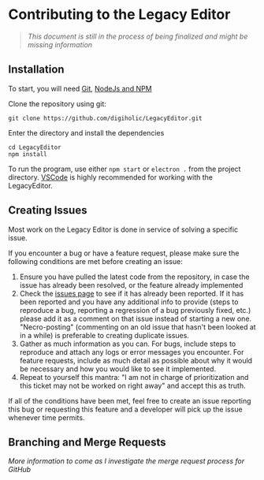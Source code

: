 # Contributing to the Legacy Editor
>*This document is still in the process of being finalized and might be missing information*

## Installation
To start, you will need [Git](https://git-scm.com/), [NodeJs and NPM](https://nodejs.org/en/download/)

Clone the repository using git:
```
git clone https://github.com/digiholic/LegacyEditor.git
```

Enter the directory and install the dependencies
```
cd LegacyEditor
npm install
```
To run the program, use either `npm start` or `electron .` from the project directory. [VSCode](https://code.visualstudio.com/) is highly recommended for working with the LegacyEditor.

## Creating Issues
Most work on the Legacy Editor is done in service of solving a specific issue.

If you encounter a bug or have a feature request, please make sure the following conditions are met before creating an issue:
1. Ensure you have pulled the latest code from the repository, in case the issue has already been resolved, or the feature already implemented
2. Check the [issues page](https://github.com/digiholic/LegacyEditor/issues) to see if it has already been reported. If it has been reported and you have any additional info to provide (steps to reproduce a bug, reporting a regression of a bug previously fixed, etc.) please add it as a comment on that issue instead of starting a new one. "Necro-posting" (commenting on an old issue that hasn't been looked at in a while) is preferable to creating duplicate issues.
3. Gather as much information as you can. For bugs, include steps to reproduce and attach any logs or error messages you encounter. For feature requests, include as much detail as possible about why it would be necessary and how you would like to see it implemented.
4. Repeat to yourself this mantra: "I am not in charge of prioritization and this ticket may not be worked on right away" and accept this as truth.

If all of the conditions have been met, feel free to create an issue reporting this bug or requesting this feature and a developer will pick up the issue whenever time permits.

## Branching and Merge Requests
*More information to come as I investigate the merge request process for GitHub*

